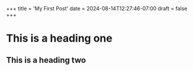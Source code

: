 +++
title = 'My First Post'
date = 2024-08-14T12:27:46-07:00
draft = false
+++
# This is a heading one
## This is a heading two
